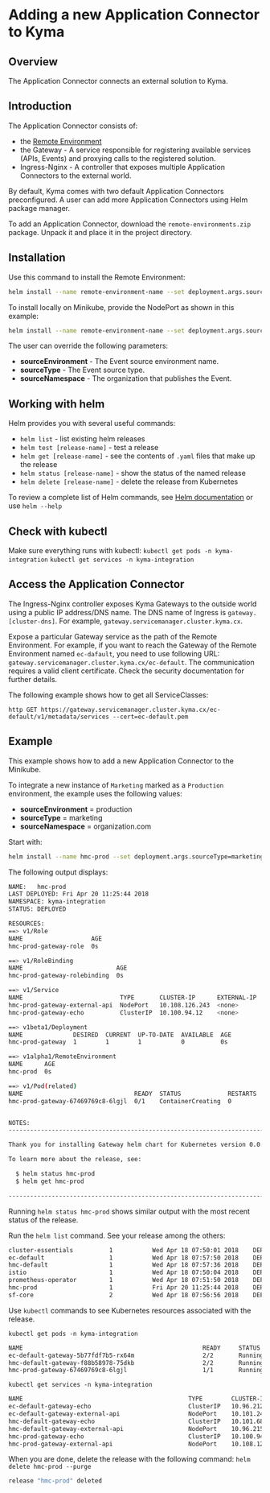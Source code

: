 # Adding a new Application Connector to Kyma

## Overview

The Application Connector connects an external solution to Kyma.

## Introduction

The Application Connector consists of:
- the [Remote Environment](https://github.com/kyma-project/kyma/blob/master/docs/remote-environment.md)
- the Gateway - A service responsible for registering available services (APIs, Events) and proxying calls to the registered solution.
- Ingress-Nginx - A controller that exposes multiple Application Connectors to the external world.

By default, Kyma comes with two default Application Connectors preconfigured. A user can add more Application Connectors using Helm package manager.

To add an Application Connector, download the `remote-environments.zip` package. Unpack it and place it in the project directory.


## Installation

Use this command to install the Remote Environment:
``` bash
helm install --name remote-environment-name --set deployment.args.sourceType=commerce --set global.domainName=domain.cluster.com --set global.isLocalEnv=false --namespace kyma-integration ./remote-environments
```

To install locally on Minikube, provide the NodePort as shown in this example:
``` bash
helm install --name remote-environment-name --set deployment.args.sourceType=commerce --set global.domainName=domain.cluster.com --set global.isLocalEnv=true --set service.externalapi.nodePort=32001 --namespace kyma-integration ./remote-environments
```

The user can override the following parameters:

- **sourceEnvironment** - The Event source environment name.
- **sourceType** - The Event source type.
- **sourceNamespace** - The organization that publishes the Event.

## Working with helm

Helm provides you with several useful commands:
- `helm list` - list existing helm releases
- `helm test [release-name]` - test a release
- `helm get [release-name]` - see the contents of `.yaml` files that make up the release
- `helm status [release-name]` - show the status of the named release
- `helm delete [release-name]` - delete the release from Kubernetes

To review a complete list of Helm commands, see [Helm documentation](https://docs.helm.sh/helm/) or use `helm --help`

 ## Check with kubectl

Make sure everything runs with kubectl:
`kubectl get pods -n kyma-integration`
`kubectl get services -n kyma-integration`

## Access the Application Connector

The Ingress-Nginx controller exposes Kyma Gateways to the outside world using a public IP address/DNS name. The DNS name of Ingress is `gateway.[cluster-dns]`. For example, `gateway.servicemanager.cluster.kyma.cx`.

Expose a particular Gateway service as the path of the Remote Environment. For example, if you want to reach the Gateway of the Remote Environment named `ec-dafault`, you need to use following URL: `gateway.servicemanager.cluster.kyma.cx/ec-default`. The communication requires a valid client certificate. Check the security documentation for further details.

The following example shows how to get all ServiceClasses:

``` console
http GET https://gateway.servicemanager.cluster.kyma.cx/ec-default/v1/metadata/services --cert=ec-default.pem
```

## Example

This example shows how to add a new Application Connector to the Minikube.

To integrate a new instance of `Marketing` marked as a `Production` environment, the example uses the following values:

- **sourceEnvironment** = production
- **sourceType** = marketing
- **sourceNamespace** = organization.com

Start with:

``` bash
helm install --name hmc-prod --set deployment.args.sourceType=marketing --set deployment.args.sourceEnvironment=production --set global.isLocalEnv=true --set service.externalapi.nodePort=32002 --namespace kyma-integration ./remote-environments
```

The following output displays:
``` bash
NAME:   hmc-prod                  
LAST DEPLOYED: Fri Apr 20 11:25:44 2018
NAMESPACE: kyma-integration
STATUS: DEPLOYED

RESOURCES:
==> v1/Role
NAME                   AGE
hmc-prod-gateway-role  0s

==> v1/RoleBinding
NAME                          AGE
hmc-prod-gateway-rolebinding  0s

==> v1/Service
NAME                           TYPE       CLUSTER-IP      EXTERNAL-IP  PORT(S)         AGE
hmc-prod-gateway-external-api  NodePort   10.108.126.243  <none>       8081:32002/TCP  0s
hmc-prod-gateway-echo          ClusterIP  10.100.94.12    <none>       8080/TCP        0s

==> v1beta1/Deployment
NAME              DESIRED  CURRENT  UP-TO-DATE  AVAILABLE  AGE
hmc-prod-gateway  1        1        1           0          0s

==> v1alpha1/RemoteEnvironment
NAME      AGE
hmc-prod  0s

==> v1/Pod(related)
NAME                               READY  STATUS             RESTARTS  AGE
hmc-prod-gateway-67469769c8-6lgjl  0/1    ContainerCreating  0         0s


NOTES:
------------------------------------------------------------------------------------------------------------------------

Thank you for installing Gateway helm chart for Kubernetes version 0.0.1.

To learn more about the release, see:

  $ helm status hmc-prod                  
  $ helm get hmc-prod                  

------------------------------------------------------------------------------------------------------------------------

```
Running `helm status hmc-prod` shows similar output with the most recent status of the release.

Run the `helm list` command. See your release among the others:
``` bash
cluster-essentials        	1       	Wed Apr 18 07:50:01 2018	DEPLOYED	kyma-cluster-essentials-0.0.1	kyma-system
ec-default                	1       	Wed Apr 18 07:57:50 2018	DEPLOYED	gateway-0.0.1              	    kyma-integration
hmc-default               	1       	Wed Apr 18 07:57:36 2018	DEPLOYED	gateway-0.0.1              	    kyma-integration
istio                     	1       	Wed Apr 18 07:50:04 2018	DEPLOYED	istio-0.5.0                	    istio-system
prometheus-operator       	1       	Wed Apr 18 07:51:50 2018	DEPLOYED	prometheus-operator-0.17.0 	    kyma-system
hmc-prod                  	1       	Fri Apr 20 11:25:44 2018	DEPLOYED	gateway-0.0.1              	    kyma-integration
sf-core                   	2       	Wed Apr 18 07:56:56 2018	DEPLOYED	kyma-core-0.0.1              	kyma-system
```

Use `kubectl` commands to see Kubernetes resources associated with the release.  

`kubectl get pods -n kyma-integration`
``` bash
NAME                                                  READY     STATUS      RESTARTS   AGE
ec-default-gateway-5b77fdf7b5-rx64m                   2/2       Running     3          2d
hmc-default-gateway-f88b58978-75dkb                   2/2       Running     3          2d
hmc-prod-gateway-67469769c8-6lgjl                     1/1       Running     0          1m
```

`kubectl get services -n kyma-integration`
``` bash
NAME                                              TYPE        CLUSTER-IP       EXTERNAL-IP   PORT(S)          AGE
ec-default-gateway-echo                           ClusterIP   10.96.212.205    <none>        8080/TCP         2d
ec-default-gateway-external-api                   NodePort    10.101.245.196   <none>        8081:32000/TCP   2d
hmc-default-gateway-echo                          ClusterIP   10.101.68.223    <none>        8080/TCP         2d
hmc-default-gateway-external-api                  NodePort    10.96.215.1      <none>        8081:32001/TCP   2d
hmc-prod-gateway-echo                             ClusterIP   10.100.94.12     <none>        8080/TCP         1m
hmc-prod-gateway-external-api                     NodePort    10.108.126.243   <none>        8081:32002/TCP   1m
```

When you are done, delete the release with the following command:
`helm delete hmc-prod --purge`

```bash
release "hmc-prod" deleted
```
